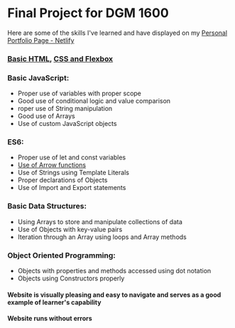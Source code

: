 # Final Project for DGM 1600



Here are some of the skills I've learned and have displayed on my 
[Personal Portfolio Page - Netlify](https://elizabethportfolioupgrade.netlify.com)


### [Basic HTML,](https://github.com/eapowell/elizabeth-code/blob/master/pokemon.html) [CSS and Flexbox](https://github.com/eapowell/elizabeth-code/blob/master/css/style.css)

### Basic JavaScript:
* Proper use of variables with proper scope
* Good use of conditional logic and value comparison
* roper use of String manipulation
* Good use of Arrays
* Use of custom JavaScript objects

### ES6:
* Proper use of let and const variables 
* [Use of Arrow functions](https://github.com/eapowell/elizabeth-code/blob/master/js/pokemon.js)
* Use of Strings using Template Literals
* Proper declarations of Objects
* Use of Import and Export statements

### Basic Data Structures:
* Using Arrays to store and manipulate collections of data
* Use of Objects with key-value pairs
* Iteration through an Array using loops and Array methods

### Object Oriented Programming:
* Objects with properties and methods accessed using dot notation
* Objects using Constructors properly

#### Website is visually pleasing and easy to navigate and serves as a good example of learner's capability
#### Website runs without errors
